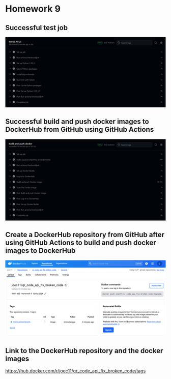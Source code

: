 # Homework 9

## Successful test job
![Successful test job](successful_test_job.png)

## Successful build and push docker images to DockerHub from GitHub using GitHub Actions
![Successful build and push docker images to DockerHub from GitHub using GitHub Actions](successful_build_and_push_docker.png)

## Create a DockerHub repository from GitHub after using GitHub Actions to build and push docker images to DockerHub
![Create a DockerHub repository from GitHub after using GitHub Actions to build and push docker images to DockerHub](create_repository_from_github_build_docker.png)

## Link to the DockerHub repository and the docker images
https://hub.docker.com/r/joec11/qr_code_api_fix_broken_code/tags
